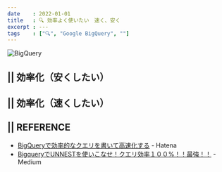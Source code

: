 ```yaml
---
date    : 2022-01-01
title   : 🔍 効率よく使いたい　速く、安く
excerpt : ---
tags    : ["🔍", "Google BigQuery", ""]
---
```


![BigQuery](https://cdn-ssl-devio-img.classmethod.jp/wp-content/uploads/2020/09/gcp-eyecatch-bigquery_1200x630.png)

## || 効率化（安くしたい）
## || 効率化（速くしたい）
## || REFERENCE
+ [BigQueryで効率的なクエリを書いて高速化する](https://sucrose.hatenablog.com/entry/2017/10/22/230858) - Hatena
+ [BigqueryでUNNESTを使いこなせ！クエリ効率１００%！！最強！！](https://medium.com/eureka-engineering/bigquery-unnest-100percent-3d28560b4f0) - Medium
